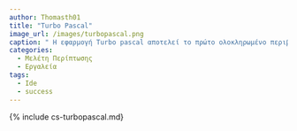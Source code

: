 ```yaml
---
author: Thomasth01
title: "Turbo Pascal"
image_url: /images/turbopascal.png
caption: " Η εφαρμογή Turbo pascal αποτελεί το πρώτο ολοκληρωμένο περιβάλλον ανάπτυξης στην ιστορία των υπολογιστών. Χρησιμοποιήθηκε από πολλούς χρήστες, και έβαλε για πρώτη φορά στον χάρτη την έννοια του IDE."
categories:
  - Μελέτη Περίπτωσης
  - Εργαλεία
tags:
  - Ide
  - success
---
```


{% include cs-turbopascal.md}
